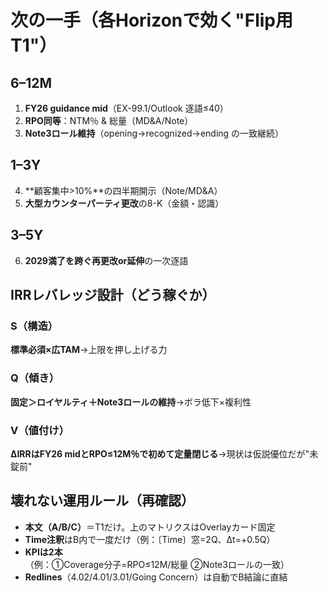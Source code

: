 # 次の一手（各Horizonで効く"Flip用T1"）

## 6–12M
1. **FY26 guidance mid**（EX-99.1/Outlook 逐語≤40）
2. **RPO同等**：NTM％ & 総量（MD&A/Note）
3. **Note3ロール維持**（opening→recognized→ending の一致継続）

## 1–3Y
4. **顧客集中>10%**の四半期開示（Note/MD&A）
5. **大型カウンターパーティ更改**の8-K（金額・認識）

## 3–5Y
6. **2029満了を跨ぐ再更改or延伸**の一次逐語

## IRRレバレッジ設計（どう稼ぐか）

### S（構造）
**標準必須×広TAM**→上限を押し上げる力

### Q（傾き）
**固定＞ロイヤルティ＋Note3ロールの維持**→ボラ低下×複利性

### V（値付け）
**ΔIRRはFY26 midとRPO≤12M％で初めて定量閉じる**→現状は仮説優位だが"未錠前"

## 壊れない運用ルール（再確認）

- **本文（A/B/C）**＝T1だけ。上のマトリクスはOverlayカード固定
- **Time注釈**はB内で一度だけ（例：〔Time〕窓=2Q、Δt=+0.5Q）
- **KPIは2本**（例：①Coverage分子=RPO≤12M/総量 ②Note3ロールの一致）
- **Redlines**（4.02/4.01/3.01/Going Concern）は自動でB結論に直結
